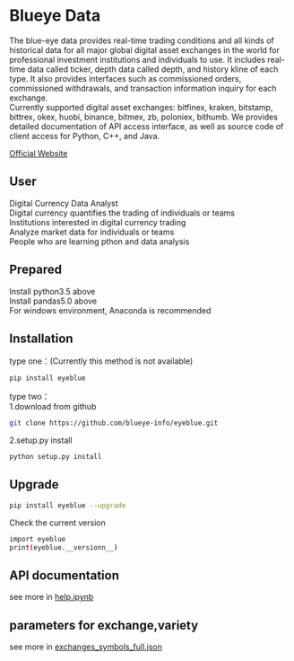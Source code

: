 # Blueye Data
The blue-eye data provides real-time trading conditions and all kinds of historical data for all major global digital asset exchanges in the world for professional investment institutions and individuals to use. It includes real-time data called ticker, depth data called depth, and history kline of each type. It also provides interfaces such as commissioned orders, commissioned withdrawals, and transaction information inquiry for each exchange. \
Currently supported digital asset exchanges: bitfinex, kraken, bitstamp, bittrex, okex, huobi, binance, bitmex, zb, poloniex, bithumb.
We provides detailed documentation of API access interface, as well as source code of client access for Python, C++, and Java.


[Official Website](https://www.blueye.info)



## User
Digital Currency Data Analyst\
Digital currency quantifies the trading of individuals or teams\
Institutions interested in digital currency trading\
Analyze market data for individuals or teams\
People who are learning pthon and data analysis


## Prepared
Install python3.5 above\
Install pandas5.0 above\
For windows environment, Anaconda is recommended 

## Installation
type one：(Currently this method is not available)
```bash
pip install eyeblue
```
type two：\
1.download from github
```bash
git clone https://github.com/blueye-info/eyeblue.git
```
2.setup.py install
```bash
python setup.py install
```

## Upgrade
```bash
pip install eyeblue --upgrade
```
Check the current version

```bash
import eyeblue
print(eyeblue.__versionn__)
```



## API documentation

see more in [help.ipynb](https://github.com/blueye-info/eyeblue/blob/master/help.ipynb)

## parameters for exchange,variety

see more in [exchanges_symbols_full.json](https://github.com/blueye-info/eyeblue/blob/master/exchanges_symbols_full.json)
